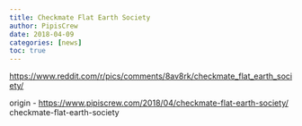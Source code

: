 ```yaml
---
title: Checkmate Flat Earth Society
author: PipisCrew
date: 2018-04-09
categories: [news]
toc: true
---
```


https://www.reddit.com/r/pics/comments/8av8rk/checkmate_flat_earth_society/

origin - https://www.pipiscrew.com/2018/04/checkmate-flat-earth-society/ checkmate-flat-earth-society